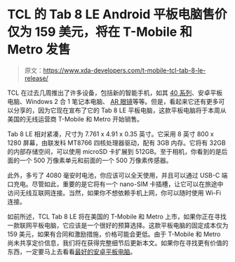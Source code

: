 # TCL 的 Tab 8 LE Android 平板电脑售价仅为 159 美元，将在 T-Mobile 和 Metro 发售

> 原文：<https://www.xda-developers.com/t-mobile-tcl-tab-8-le-release/>

TCL 在过去几周推出了许多设备，包括新的智能手机，如其 [40 系列](https://www.xda-developers.com/tcl-40-smartphones-nxtpaper-12-pro-announcement/)、安卓平板电脑、Windows 2 合 1 笔记本电脑、 [AR 眼镜](https://www.xda-developers.com/tcl-rayneo-x2-announcement/)等等。但是，看起来它还有更多可以分享的，因为它现在宣布了它的 Tab 8 LE 平板电脑，这款平板电脑将于本周从美国的无线运营商 T-Mobile 和 Metro 开始销售。

Tab 8 LE 相对紧凑，尺寸为 7.761 x 4.91 x 0.35 英寸。它采用 8 英寸 800 x 1280 屏幕，由联发科 MT8766 四核处理器驱动，配有 3GB 内存。它将有 32GB 的内部存储空间，可以使用 microSD 卡扩展到 512GB。至于相机，你看到的是后面的一个 500 万像素单元和前面的一个 500 万像素传感器。

此外，多亏了 4080 毫安时电池，你应该可以全天使用，并且可以通过 USB-C 端口充电。尽管如此，重要的是它将有一个 nano-SIM 卡插槽，让它可以在旅途中访问无线互联网连接。当然，如果你不想依赖手机上网，你可以随时使用 Wi-Fi 连接。

如前所述，TCL Tab 8 LE 将在美国的 T-Mobile 和 Metro 上市，如果你正在寻找一款联网平板电脑，它应该是一个很好的预算选择。这款平板电脑的固定成本仅为 159 美元，如果有合同和激励措施，价格可能会更低。由于 T-Mobile 和 Metro 尚未共享定价信息，我们将在获得完整细节后更新本文。如果你在寻找更有价值的东西，一定要马上去看看[最好的安卓平板电脑](https://www.xda-developers.com/best-android-tablets/)。